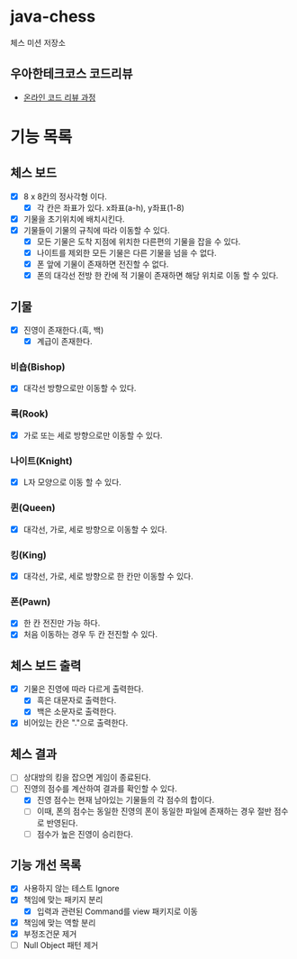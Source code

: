 # java-chess

체스 미션 저장소

## 우아한테크코스 코드리뷰

- [온라인 코드 리뷰 과정](https://github.com/woowacourse/woowacourse-docs/blob/master/maincourse/README.md)

# 기능 목록
## 체스 보드
  - [X] 8 x 8칸의 정사각형 이다.
    - [X] 각 칸은 좌표가 있다. x좌표(a-h), y좌표(1-8)
  - [X] 기물을 초기위치에 배치시킨다.
  - [X] 기물들이 기물의 규칙에 따라 이동할 수 있다.
    - [X] 모든 기물은 도착 지점에 위치한 다른편의 기물을 잡을 수 있다.
    - [X] 나이트를 제외한 모든 기물은 다른 기물을 넘을 수 없다.
    - [X] 폰 앞에 기물이 존재하면 전진할 수 없다.
    - [X] 폰의 대각선 전방 한 칸에 적 기물이 존재하면 해당 위치로 이동 할 수 있다.

## 기물
  - [X] 진영이 존재한다.(흑, 백)
    - [X] 계급이 존재한다.

### 비숍(Bishop)
- [X] 대각선 방향으로만 이동할 수 있다.
### 룩(Rook)
- [X] 가로 또는 세로 방향으로만 이동할 수 있다.
### 나이트(Knight)
- [X] L자 모양으로 이동 할 수 있다.
### 퀸(Queen)
- [X] 대각선, 가로, 세로 방향으로 이동할 수 있다.
### 킹(King)
- [X] 대각선, 가로, 세로 방향으로 한 칸만 이동할 수 있다.
### 폰(Pawn)
- [X] 한 칸 전진만 가능 하다.
- [X] 처음 이동하는 경우 두 칸 전진할 수 있다.

## 체스 보드 출력
  - [X] 기물은 진영에 따라 다르게 출력한다.
    - [X] 흑은 대문자로 출력한다.
    - [X] 백은 소문자로 출력한다.
  - [X] 비어있는 칸은 "."으로 출력한다.

## 체스 결과
- [ ] 상대방의 킹을 잡으면 게임이 종료된다.
- [ ] 진영의 점수를 계산하여 결과를 확인할 수 있다.
  - [X] 진영 점수는 현재 남아있는 기물들의 각 점수의 합이다.
  - [ ] 이때, 폰의 점수는 동일한 진영의 폰이 동일한 파일에 존재하는 경우 절반 점수로 반영된다. 
  - [ ] 점수가 높은 진영이 승리한다.

## 기능 개선 목록
- [X] 사용하지 않는 테스트 Ignore
- [X] 책임에 맞는 패키지 분리
  - [X] 입력과 관련된 Command를 view 패키지로 이동
- [X] 책임에 맞는 역할 분리 
- [X] 부정조건문 제거
- [ ] Null Object 패턴 제거
